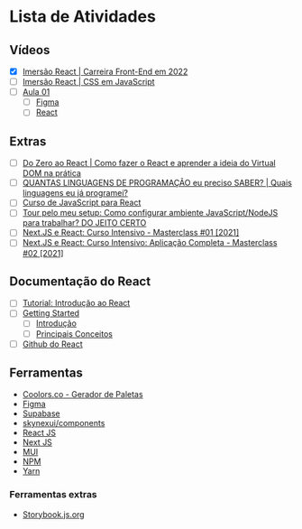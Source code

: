 # Lista de Atividades

## Vídeos

- [x] [Imersão React | Carreira Front-End em 2022](https://www.youtube.com/watch?v=HXkDb5pnMRQ)
- [ ] [Imersão React | CSS em JavaScript](https://www.youtube.com/watch?v=f_i3pEna5xU)
- [ ] [Aula 01](https://www.alura.com.br/imersao-react/aula01-react-aluracord)
    - [ ] [Figma](https://www.figma.com/file/X5kVg1hNCajiV73ah7iyPz/Imers%C3%A3o-React---Aluracord---Matrix?node-id=2%3A169)
    - [ ] [React](https://pt-br.reactjs.org/docs/create-a-new-react-app.html#recommended-toolchains)

## Extras

- [ ] [Do Zero ao React | Como fazer o React e aprender a ideia do Virtual DOM na prática](https://www.youtube.com/watch?v=5MzOCxSWrrc)
- [ ] [QUANTAS LINGUAGENS DE PROGRAMAÇÃO eu preciso SABER? | Quais linguagens eu já programei?](https://www.youtube.com/watch?v=FDQbzP7PBiw)
- [ ] [Curso de JavaScript para React](https://www.youtube.com/playlist?list=PLirko8T4cEmzWZVn_ZKQbfDOuCnSZJ4va)
- [ ] [Tour pelo meu setup: Como configurar ambiente JavaScript/NodeJS para trabalhar? DO JEITO CERTO](https://www.youtube.com/watch?v=GIz71YGzwP4)
- [ ] [Next.JS e React: Curso Intensivo - Masterclass #01 [2021]](https://www.youtube.com/watch?v=PHKaJlAeNLk)
- [ ] [Next.JS e React: Curso Intensivo: Aplicação Completa - Masterclass #02 [2021]](https://www.youtube.com/watch?v=HJN5rX-3SDM)

## Documentação do React

- [ ] [Tutorial: Introdução ao React](https://pt-br.reactjs.org/tutorial/tutorial.html)
- [ ] [Getting Started](https://pt-br.reactjs.org/docs/getting-started.html)
    - [ ] [Introdução](https://pt-br.reactjs.org/docs/getting-started.html)
    - [ ] [Principais Conceitos](https://pt-br.reactjs.org/docs/hello-world.html)
- [ ] [Github do React](https://github.com/facebook/react)

## Ferramentas

- [Coolors.co - Gerador de Paletas](https://coolors.co/)
- [Figma](https://www.figma.com/)
- [Supabase](https://app.supabase.io/#)
- [skynexui/components](https://github.com/skynexui/components)
- [React JS](https://pt-br.reactjs.org/)
- [Next JS](https://nextjs.org/)
- [MUI](https://mui.com/pt/)
- [NPM](https://www.npmjs.com/)
- [Yarn](https://yarnpkg.com/)

### Ferramentas extras

- [Storybook.js.org](https://storybook.js.org/)

